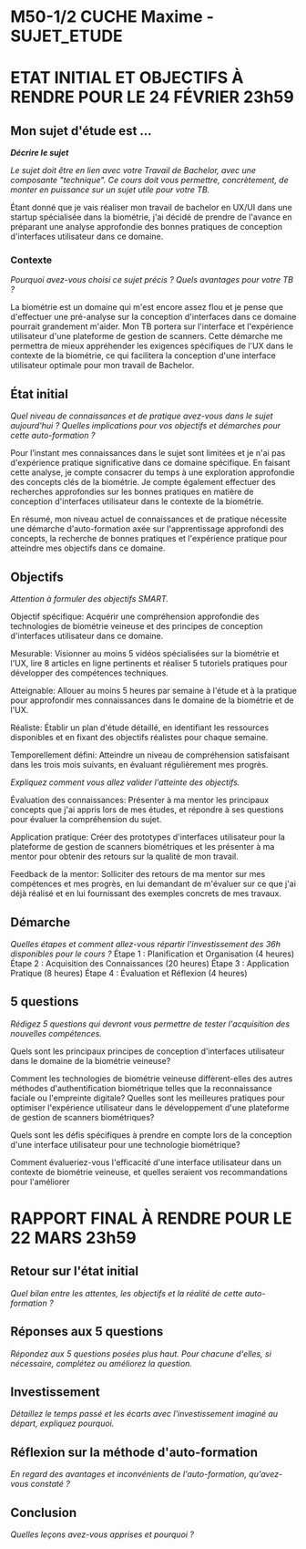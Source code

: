 # M50-1/2 CUCHE Maxime - SUJET_ETUDE

# ETAT INITIAL ET OBJECTIFS À RENDRE POUR LE 24 FÉVRIER 23h59

## Mon sujet d'étude est ...

**_Décrire le sujet_**

_Le sujet doit être en lien avec votre Travail de Bachelor, avec une composante "technique". Ce cours doit vous permettre, concrètement, de monter en puissance sur un sujet utile pour votre TB._ 

Étant donné que je vais réaliser mon travail de bachelor en UX/UI dans une startup spécialisée dans la biométrie, j'ai décidé de prendre de l'avance en préparant une analyse approfondie des bonnes pratiques de conception d'interfaces utilisateur dans ce domaine.

### Contexte

_Pourquoi avez-vous choisi ce sujet précis ? Quels avantages pour votre TB ?_

La biométrie est un domaine qui m'est encore assez flou et je pense que d'effectuer une pré-analyse sur la conception d'interfaces dans ce domaine pourrait grandement m'aider. Mon TB portera sur l'interface et l'expérience utilisateur d'une plateforme de gestion de scanners. Cette démarche me permettra de mieux appréhender les exigences spécifiques de l'UX dans le contexte de la biométrie, ce qui facilitera la conception d'une interface utilisateur optimale pour mon travail de Bachelor.

## État initial

_Quel niveau de connaissances et de pratique avez-vous dans le sujet aujourd'hui ? Quelles implications pour vos objectifs et démarches pour cette auto-formation ?_

Pour l’instant mes connaissances dans le sujet sont limitées et je n'ai pas d'expérience pratique significative dans ce domaine spécifique. En faisant cette analyse, je compte consacrer du temps à une exploration approfondie des concepts clés de la biométrie. Je compte également effectuer des recherches approfondies sur les bonnes pratiques en matière de conception d'interfaces utilisateur dans le contexte de la biométrie.

En résumé, mon niveau actuel de connaissances et de pratique nécessite une démarche d'auto-formation axée sur l'apprentissage approfondi des concepts, la recherche de bonnes pratiques et l'expérience pratique pour atteindre mes objectifs dans ce domaine.


## Objectifs

_Attention à formuler des objectifs SMART._

Objectif spécifique: Acquérir une compréhension approfondie des technologies de biométrie veineuse et des principes de conception d'interfaces utilisateur dans ce domaine.

Mesurable: Visionner au moins 5 vidéos spécialisées sur la biométrie et l'UX, lire 8 articles en ligne pertinents et réaliser 5 tutoriels pratiques pour développer des compétences techniques.

Atteignable: Allouer au moins 5 heures par semaine à l'étude et à la pratique pour approfondir mes connaissances dans le domaine de la biométrie et de l'UX.

Réaliste: Établir un plan d'étude détaillé, en identifiant les ressources disponibles et en fixant des objectifs réalistes pour chaque semaine.

Temporellement défini: Atteindre un niveau de compréhension satisfaisant dans les trois mois suivants, en évaluant régulièrement mes progrès.

_Expliquez comment vous allez valider l'atteinte des objectifs._

Évaluation des connaissances: Présenter à ma mentor les principaux concepts que j'ai appris lors de mes études, et répondre à ses questions pour évaluer la compréhension du sujet.

Application pratique: Créer des prototypes d'interfaces utilisateur pour la plateforme de gestion de scanners biométriques et les présenter à ma mentor pour obtenir des retours sur la qualité de mon travail.

Feedback de la mentor: Solliciter des retours de ma mentor sur mes compétences et mes progrès, en lui demandant de m'évaluer sur ce que j'ai déjà réalisé et en lui fournissant des exemples concrets de mes travaux.


## Démarche

_Quelles étapes et comment allez-vous répartir l'investissement des 36h disponibles pour le cours ?_
Étape 1 : Planification et Organisation (4 heures)
Étape 2 : Acquisition des Connaissances (20 heures)
Étape 3 : Application Pratique (8 heures)
Étape 4 : Évaluation et Réflexion (4 heures)

## 5 questions

_Rédigez 5 questions qui devront vous permettre de tester l'acquisition des nouvelles compétences._

Quels sont les principaux principes de conception d'interfaces utilisateur dans le domaine de la biométrie veineuse?

Comment les technologies de biométrie veineuse diffèrent-elles des autres méthodes d'authentification biométrique telles que la reconnaissance faciale ou l'empreinte digitale?
Quelles sont les meilleures pratiques pour optimiser l'expérience utilisateur dans le développement d'une plateforme de gestion de scanners biométriques?

Quels sont les défis spécifiques à prendre en compte lors de la conception d'une interface utilisateur pour une technologie biométrique?

Comment évalueriez-vous l'efficacité d'une interface utilisateur dans un contexte de biométrie veineuse, et quelles seraient vos recommandations pour l'améliorer


# RAPPORT FINAL À RENDRE POUR LE 22 MARS 23h59

## Retour sur l'état initial

_Quel bilan entre les attentes, les objectifs et la réalité de cette auto-formation ?_

## Réponses aux 5 questions

_Répondez aux 5 questions posées plus haut. Pour chacune d'elles, si nécessaire, complétez ou améliorez la question._

## Investissement

_Détaillez le temps passé et les écarts avec l'investissement imaginé au départ, expliquez pourquoi._

## Réflexion sur la méthode d'auto-formation

_En regard des avantages et inconvénients de l'auto-formation, qu'avez-vous constaté ?_

## Conclusion

_Quelles leçons avez-vous apprises et pourquoi ?_
